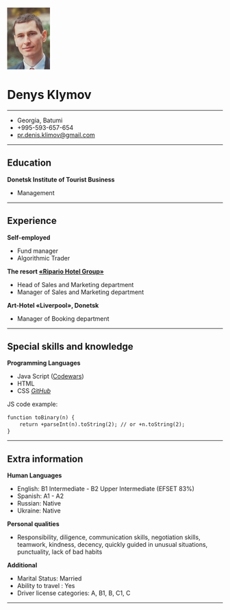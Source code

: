 ![](/img/foto.jpg)
# Denys Klymov

-----------------------------------------------
* Georgia, Batumi
* +995-593-657-654
* pr.denis.klimov@gmail.com

-----------------------------------------------

## Education

**Donetsk Institute of Tourist Business**
* Management

---------

## Experience

**Self-employed**

* Fund manager
* Algorithmic Trader

**The resort [«Ripario Hotel Group»](http://ripario.com/)**

* Head of Sales and Marketing department
* Manager of Sales and Marketing department

**Art-Hotel «Liverpool», Donetsk**

* Manager of Booking department

----------

## Special skills and knowledge

**Programming Languages**

* Java Script ([Codewars](https://www.codewars.com/users/ghostdenis))
* HTML
* CSS
*[GitHub](https://github.com/ghostdenis/rsschool-cv)*

JS code example:

```
function toBinary(n) {
    return +parseInt(n).toString(2); // or +n.toString(2);
}
```
--------------------

## Extra information

**Human Languages**

* English: B1 Intermediate - B2 Upper Intermediate (EFSET 83%)
* Spanish: A1 - A2
* Russian: Native
* Ukraine: Native

**Personal qualities**

* Responsibility, diligence, communication skills, negotiation skills, teamwork, kindness, decency, quickly guided in unusual situations, punctuality, lack of bad habits

**Additional**

* Marital Status: Married
* Ability to travel : Yes
* Driver license categories: А, B1, B, C1, C

----------------------------------------
